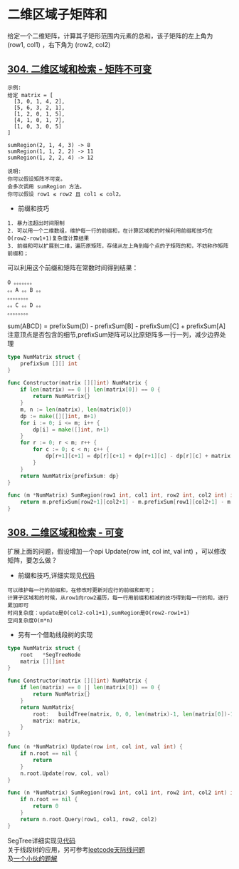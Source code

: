# 二维区域子矩阵和
给定一个二维矩阵，计算其子矩形范围内元素的总和，该子矩阵的左上角为 (row1, col1) ，右下角为 (row2, col2)
## [304. 二维区域和检索 - 矩阵不可变](https://leetcode-cn.com/problems/range-sum-query-2d-immutable)
```
示例:
给定 matrix = [
  [3, 0, 1, 4, 2],
  [5, 6, 3, 2, 1],
  [1, 2, 0, 1, 5],
  [4, 1, 0, 1, 7],
  [1, 0, 3, 0, 5]
]

sumRegion(2, 1, 4, 3) -> 8
sumRegion(1, 1, 2, 2) -> 11
sumRegion(1, 2, 2, 4) -> 12

说明:
你可以假设矩阵不可变。
会多次调用 sumRegion 方法。
你可以假设 row1 ≤ row2 且 col1 ≤ col2。
```

* 前缀和技巧
```
1. 暴力法超出时间限制
2. 可以用一个二维数组，维护每一行的前缀和，在计算区域和的时候利用前缀和技巧在O(row2-row1+1)复杂度计算结果
3. 前缀和可以扩展到二维，遍历原矩阵，存储从左上角到每个点的子矩阵的和，不妨称作矩阵前缀和；
```  
可以利用这个前缀和矩阵在常数时间得到结果：
```
O 。。。。。。。
。。A 。。B 。。
。。。。。。。。
。。C 。。D 。。
。。。。。。。。
```
sum(ABCD) = prefixSum(D) - prefixSum[B] - prefixSum[C] + prefixSum[A]  
注意顶点是否包含的细节,prefixSum矩阵可以比原矩阵多一行一列，减少边界处理
```go
type NumMatrix struct {
	prefixSum [][] int
}

func Constructor(matrix [][]int) NumMatrix {
	if len(matrix) == 0 || len(matrix[0]) == 0 {
		return NumMatrix{}
	}
	m, n := len(matrix), len(matrix[0])
	dp := make([][]int, m+1)
	for i := 0; i <= m; i++ {
		dp[i] = make([]int, n+1)
	}
	for r := 0; r < m; r++ {
		for c := 0; c < n; c++ {
			dp[r+1][c+1] = dp[r][c+1] + dp[r+1][c] - dp[r][c] + matrix[r][c]
		}
	}
	return NumMatrix{prefixSum: dp}
}

func (m *NumMatrix) SumRegion(row1 int, col1 int, row2 int, col2 int) int {
	return m.prefixSum[row2+1][col2+1] - m.prefixSum[row1][col2+1] - m.prefixSum[row2+1][col1] + m.prefixSum[row1][col1]
}
```
## [308. 二维区域和检索 - 可变](https://leetcode-cn.com/problems/range-sum-query-2d-mutable)
扩展上面的问题，假设增加一个api Update(row int, col int, val int) ，可以修改矩阵，要怎么做？  
* 前缀和技巧,详细实现见[代码](d.go)

```
可以维护每一行的前缀和，在修改时更新对应行的前缀和即可；
计算子区域和的时候，从row1向row2遍历，每一行用前缀和相减的技巧得到每一行的和，逐行累加即可
时间复杂度：update是O(col2-col1+1),sumRegion是O(row2-row1+1)
空间复杂度O(m*n)
```

* 另有一个借助线段树的实现

```go
type NumMatrix struct {
	root   *SegTreeNode
	matrix [][]int
}

func Constructor(matrix [][]int) NumMatrix {
	if len(matrix) == 0 || len(matrix[0]) == 0 {
		return NumMatrix{}
	}
	return NumMatrix{
		root:   buildTree(matrix, 0, 0, len(matrix)-1, len(matrix[0])-1),
		matrix: matrix,
	}
}

func (n *NumMatrix) Update(row int, col int, val int) {
	if n.root == nil {
		return
	}
	n.root.Update(row, col, val)
}

func (n *NumMatrix) SumRegion(row1 int, col1 int, row2 int, col2 int) int {
	if n.root == nil {
		return 0
	}
	return n.root.Query(row1, col1, row2, col2)
}
```

SegTree详细实现见[代码](segtree.go)  
关于线段树的应用，另可参考[leetcode天际线问题](https://leetcode-cn.com/problems/the-skyline-problem/)  
及[一个小伙的题解](https://leetcode-cn.com/problems/the-skyline-problem/solution/xian-duan-shu-he-sao-miao-xian-suan-fa-jie-jue-ci-/)
